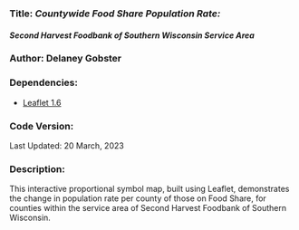 ### **Title:** *Countywide Food Share Population Rate:*
#### *Second Harvest Foodbank of Southern Wisconsin Service Area*

### **Author:** Delaney Gobster

### **Dependencies:**

* [Leaflet 1.6](https://leafletjs.com/reference-1.6.0.html)

### **Code Version:**
Last Updated: 20 March, 2023

### **Description:**
This interactive proportional symbol map, built using Leaflet, demonstrates the change in population rate per county of those on Food Share, for counties within the service area of Second Harvest Foodbank of Southern Wisconsin.
